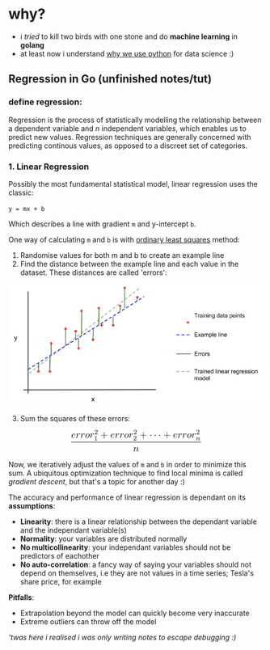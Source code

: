 # why?
- i _tried_ to kill two birds with one stone and do **machine learning** in **golang**
- at least now i understand [why we use python](https://pandas.pydata.org/) for data science :)

## Regression in Go (unfinished notes/tut)

### define regression:

Regression is the process of statistically modelling the relationship between a dependent variable and _n_ independent variables, which enables us to predict new values. Regression techniques are generally concerned with predicting continous values, as opposed to a discreet set of categories.

### 1. Linear Regression

Possibly the most fundamental statistical model, linear regression uses the classic:

`y = mx + b`

Which describes a line with gradient `m` and y-intercept `b`.

One way of calculating `m` and `b` is with [ordinary least squares](https://en.wikipedia.org/wiki/Ordinary_least_squares) method:

1. Randomise values for both m and b to create an example line
2. Find the distance between the example line and each value in the dataset. These distances are called 'errors':

<img src="./docs/ols.png">

3. Sum the squares of these errors:

<p align="center">
<img src="./docs/eq0.png">
</p>

Now, we iteratively adjust the values of `m` and `b` in order to minimize this sum. A ubiquitous optimization technique to find local minima is called _gradient descent_, but that's a topic for another day :)

The accuracy and performance of linear regression is dependant on its **assumptions**:

- **Linearity**: there is a linear relationship between the dependant variable and the independant variable(s)
- **Normality**: your variables are distributed normally
- **No multicollinearity**: your independant variables should not be predictors of eachother
- **No auto-correlation**: a fancy way of saying your variables should not depend on themselves, i.e they are not values in a time series; Tesla's share price, for example

**Pitfalls**:
- Extrapolation beyond the model can quickly become very inaccurate
- Extreme outliers can throw off the model


*'twas here i realised i was only writing notes to escape debugging :)*
